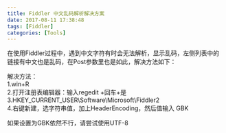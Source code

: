 ```yaml
---
title: Fiddler 中文乱码解析解决方案
date: 2017-08-11 17:38:48
tags: [Fiddler]
categories: [Tools]
---
```


在使用Fiddler过程中，遇到中文字符有时会无法解析，显示乱码，左侧列表中的链接有中文也是乱码，在Post参数里也是如此，解决方法如下：

解决方法：  
1.win+R  
2.打开注册表编辑器：输入regedit +回车+是  
3.HKEY_CURRENT_USER\Software\Microsoft\Fiddler2  
4.右键新建，选字符串值，加上HeaderEncoding，然后值输入 GBK 

如果设置为GBK依然不行，请尝试使用UTF-8

